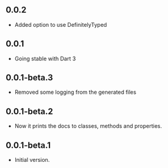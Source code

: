 ## 0.0.2
- Added option to use DefinitelyTyped

## 0.0.1
- Going stable with Dart 3

## 0.0.1-beta.3
- Removed some logging from the generated files

## 0.0.1-beta.2
- Now it prints the docs to classes, methods and properties.

## 0.0.1-beta.1

- Initial version.
